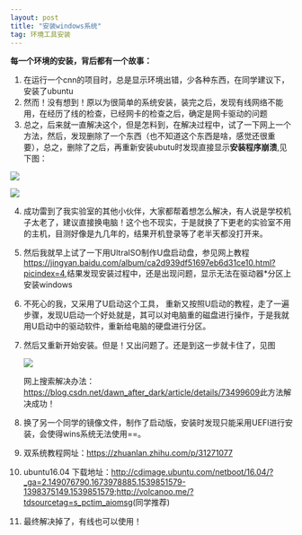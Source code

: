 ```yaml
---
layout: post
title: "安装windows系统"
tag: 环境工具安装
---
```

**每一个环境的安装，背后都有一个故事：**

1. 在运行一个cnn的项目时，总是显示环境出错，少各种东西，在同学建议下，安装了ubuntu
2. 然而！没有想到！原以为很简单的系统安装，装完之后，发现有线网络不能用，在经历了线的检查，已经网卡的检查之后，确定是网卡驱动的问题
3. 总之，后来就一直解决这个，但是怎料到，在解决过程中，试了一下网上一个方法，然后，发现删除了一个东西（也不知道这个东西是啥，感觉还很重要），总之，删除了之后，再重新安装ubutu时发现直接显示**安装程序崩溃**,见下图：

![](https://ws1.sinaimg.cn/large/e93305edgy1fwccmmze4uj21hc0u0e83.jpg)

![](https://ws1.sinaimg.cn/large/e93305edgy1fwccnyymvkj21hc0u0e82.jpg)

4. 成功雷到了我实验室的其他小伙伴，大家都帮着想怎么解决，有人说是学校机子太老了，建议直接换电脑！这个也不现实，于是就换了下更老的实验室不用的主机，目测好像是九几年的，结果开机登录等了老半天都没打开来。

5. 然后我就早上试了一下用UltraISO制作U盘启动盘，参见网上教程<https://jingyan.baidu.com/album/ca2d939df51697eb6d31ce10.html?picindex=4>,结果发现安装过程中，还是出现问题，显示无法在驱动器*分区上安装windows

6. 不死心的我，又采用了U启动这个工具， 重新又按照U启动的教程，走了一遍步骤，发现U启动一个好处就是，其可以对电脑重的磁盘进行操作，于是我就用U启动中的驱动软件，重新给电脑的硬盘进行分区。

7. 然后又重新开始安装。但是！又出问题了。还是到这一步就卡住了，见图

   ![](https://ws1.sinaimg.cn/large/e93305edgy1fwcdov0zysj224u1etb2g.jpg)

   网上搜索解决办法：<https://blog.csdn.net/dawn_after_dark/article/details/73499609>此方法解决成功！

8. 换了另一个同学的镜像文件，制作了启动版，安装时发现只能采用UEFI进行安装，会使得wins系统无法使用==。

9. 双系统教程网址：<https://zhuanlan.zhihu.com/p/31271077>

10. ubuntu16.04 下载地址：<http://cdimage.ubuntu.com/netboot/16.04/?_ga=2.149076790.1673978885.1539851579-1398375149.1539851579>;<http://volcanoo.me/?tdsourcetag=s_pctim_aiomsg>(同学推荐)

11. 最终解决掉了，有线也可以使用！


